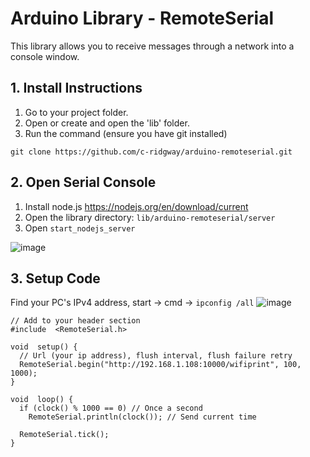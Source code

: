 # Arduino Library - RemoteSerial

This library allows you to receive messages through a network into a console window.

## 1. Install Instructions

1. Go to your project folder.
2. Open or create and open the 'lib' folder.
3. Run the command (ensure you have git installed)

`git clone https://github.com/c-ridgway/arduino-remoteserial.git`


## 2. Open Serial Console

1. Install node.js https://nodejs.org/en/download/current
2. Open the library directory: `lib/arduino-remoteserial/server`
3. Open `start_nodejs_server`

![image](https://github.com/c-ridgway/arduino-remoteserial/assets/74696795/72ccb0ce-c4ac-409d-9048-891863e73480)


## 3. Setup Code

Find your PC's IPv4 address, start -> cmd -> `ipconfig /all`
![image](https://github.com/c-ridgway/arduino-remoteserial/assets/74696795/e4898085-45cf-4ad6-a854-5082ca249659)


```
// Add to your header section
#include  <RemoteSerial.h>

void  setup() {
  // Url (your ip address), flush interval, flush failure retry
  RemoteSerial.begin("http://192.168.1.108:10000/wifiprint", 100, 1000);
}

void  loop() {
  if (clock() % 1000 == 0) // Once a second
    RemoteSerial.println(clock()); // Send current time

  RemoteSerial.tick();
}
```
